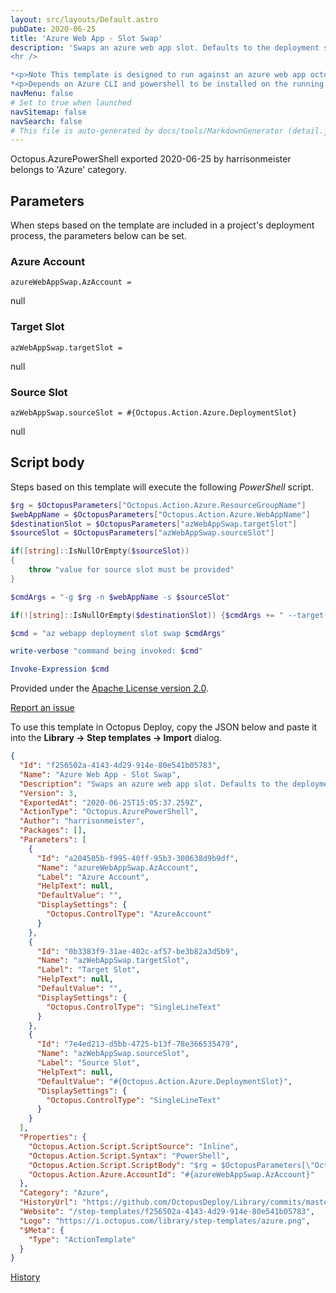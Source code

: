 ```yaml
---
layout: src/layouts/Default.astro
pubDate: 2020-06-25
title: 'Azure Web App - Slot Swap'
description: 'Swaps an azure web app slot. Defaults to the deployment slot defined in the web app target.
<hr />

*<p>Note This template is designed to run against an azure web app octopus target </p>*
*<p>Depends on Azure CLI and powershell to be installed on the running machine</p>*'
navMenu: false
# Set to true when launched
navSitemap: false
navSearch: false
# This file is auto-generated by docs/tools/MarkdownGenerator (detail.js)
---
```


Octopus.AzurePowerShell exported 2020-06-25 by harrisonmeister belongs to 'Azure' category.

## Parameters

When steps based on the template are included in a project's deployment process, the parameters below can be set.


<div class="param">

### Azure Account

`azureWebAppSwap.AzAccount = `

null

</div>
        
<div class="param">

### Target Slot

`azWebAppSwap.targetSlot = `

null

</div>
        
<div class="param">

### Source Slot

`azWebAppSwap.sourceSlot = #{Octopus.Action.Azure.DeploymentSlot}`

null

</div>
        

## Script body

Steps based on this template will execute the following *PowerShell* script.

```powershell
$rg = $OctopusParameters["Octopus.Action.Azure.ResourceGroupName"]
$webAppName = $OctopusParameters["Octopus.Action.Azure.WebAppName"]
$destinationSlot = $OctopusParameters["azWebAppSwap.targetSlot"]
$sourceSlot = $OctopusParameters["azWebAppSwap.sourceSlot"]

if([string]::IsNullOrEmpty($sourceSlot))
{
	throw "value for source slot must be provided"
}

$cmdArgs = "-g $rg -n $webAppName -s $sourceSlot"

if(![string]::IsNullOrEmpty($destinationSlot)) {$cmdArgs += " --target-slot $destinationSlot"}

$cmd = "az webapp deployment slot swap $cmdArgs"

write-verbose "command being invoked: $cmd"

Invoke-Expression $cmd
```

Provided under the [Apache License version 2.0](https://github.com/OctopusDeploy/Library/blob/master/LICENSE.txt).

[Report an issue](https://github.com/OctopusDeploy/Library/issues/new?assignees=&labels=&projects=&template=bug-report.yml&title=Issue%20with%20Azure%20Web%20App%20-%20Slot%20Swap&step-template=Azure%20Web%20App%20-%20Slot%20Swap)

<div class="get-json">

To use this template in Octopus Deploy, copy the JSON below and paste it into the **Library → Step templates → Import** dialog.

```json
{
  "Id": "f256502a-4143-4d29-914e-80e541b05783",
  "Name": "Azure Web App - Slot Swap",
  "Description": "Swaps an azure web app slot. Defaults to the deployment slot defined in the web app target.\n<hr />\n\n*<p>Note This template is designed to run against an azure web app octopus target </p>*\n*<p>Depends on Azure CLI and powershell to be installed on the running machine</p>*",
  "Version": 3,
  "ExportedAt": "2020-06-25T15:05:37.259Z",
  "ActionType": "Octopus.AzurePowerShell",
  "Author": "harrisonmeister",
  "Packages": [],
  "Parameters": [
    {
      "Id": "a204505b-f995-40ff-95b3-300638d9b9df",
      "Name": "azureWebAppSwap.AzAccount",
      "Label": "Azure Account",
      "HelpText": null,
      "DefaultValue": "",
      "DisplaySettings": {
        "Octopus.ControlType": "AzureAccount"
      }
    },
    {
      "Id": "0b3383f9-31ae-402c-af57-be3b82a3d5b9",
      "Name": "azWebAppSwap.targetSlot",
      "Label": "Target Slot",
      "HelpText": null,
      "DefaultValue": "",
      "DisplaySettings": {
        "Octopus.ControlType": "SingleLineText"
      }
    },
    {
      "Id": "7e4ed213-d5bb-4725-b13f-78e366535479",
      "Name": "azWebAppSwap.sourceSlot",
      "Label": "Source Slot",
      "HelpText": null,
      "DefaultValue": "#{Octopus.Action.Azure.DeploymentSlot}",
      "DisplaySettings": {
        "Octopus.ControlType": "SingleLineText"
      }
    }
  ],
  "Properties": {
    "Octopus.Action.Script.ScriptSource": "Inline",
    "Octopus.Action.Script.Syntax": "PowerShell",
    "Octopus.Action.Script.ScriptBody": "$rg = $OctopusParameters[\"Octopus.Action.Azure.ResourceGroupName\"]\n$webAppName = $OctopusParameters[\"Octopus.Action.Azure.WebAppName\"]\n$destinationSlot = $OctopusParameters[\"azWebAppSwap.targetSlot\"]\n$sourceSlot = $OctopusParameters[\"azWebAppSwap.sourceSlot\"]\n\nif([string]::IsNullOrEmpty($sourceSlot))\n{\n\tthrow \"value for source slot must be provided\"\n}\n\n$cmdArgs = \"-g $rg -n $webAppName -s $sourceSlot\"\n\nif(![string]::IsNullOrEmpty($destinationSlot)) {$cmdArgs += \" --target-slot $destinationSlot\"}\n\n$cmd = \"az webapp deployment slot swap $cmdArgs\"\n\nwrite-verbose \"command being invoked: $cmd\"\n\nInvoke-Expression $cmd",
    "Octopus.Action.Azure.AccountId": "#{azureWebAppSwap.AzAccount}"
  },
  "Category": "Azure",
  "HistoryUrl": "https://github.com/OctopusDeploy/Library/commits/master/step-templates//opt/buildagent/work/75443764cd38076d/step-templates/azure-web-app-slot-swap.json",
  "Website": "/step-templates/f256502a-4143-4d29-914e-80e541b05783",
  "Logo": "https://i.octopus.com/library/step-templates/azure.png",
  "$Meta": {
    "Type": "ActionTemplate"
  }
}
```

[History](https://github.com/OctopusDeploy/Library/commits/master/step-templates/https://github.com/OctopusDeploy/Library/commits/master/step-templates//opt/buildagent/work/75443764cd38076d/step-templates/azure-web-app-slot-swap.json)

</div>
